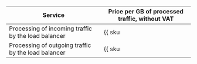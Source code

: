 | Service | Price per GB of processed traffic, without VAT | 
| ----- | ----- |
| Processing of incoming traffic by the load balancer | {{ sku|USD|nlb.vip_bytes.ingress|string }} |
| Processing of outgoing traffic by the load balancer | {{ sku|USD|nlb.vip_bytes.egress|string }} |